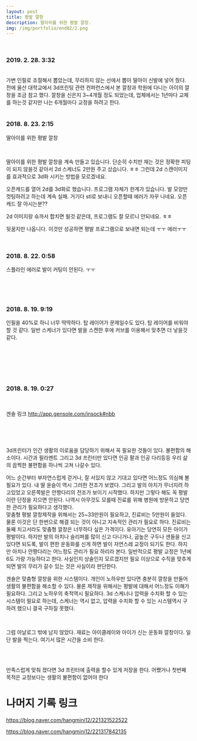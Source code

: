 ```yaml
---
layout: post
title: 평발 깔창
description: 딸아이를 위한 평발 깔창.  
img: /img/portfolio/end02/2.png
---
```




<div class="img_row">
	<img class="col one" src="{{ site.baseurl }}/img/portfolio/end03/1_(1).jpg" alt="" title="example image"/>
	<img class="col one" src="{{ site.baseurl }}/img/portfolio/end03/2_(1).jpg" alt="" title="example image"/>
	<img class="col one" src="{{ site.baseurl }}/img/portfolio/end03/IMG_0972.jpg" alt="" title="example image"/>
	<img class="col one" src="{{ site.baseurl }}/img/portfolio/end03/KakaoTalk_20190228_032839235.jpg" alt="" title="example image"/>
	
</div>
<div class="col three caption">
</div>

### 2019. 2. 28. 3:32

<br/>
 가변 인필로 조절해서 뽑았는데, 무리하지 않는 선에서 뽑아 딸아이 신발에 넣어 줬다. 전에 울산 대학교에서 3d프린팅 관련 컨퍼런스에서 본 깔창과 학원에 다니는 아이의 깔창을 조금 참고 했다. 깔창을 신은지 3~4개월 정도 되었는데, 업체에서는 1년마다 교체를 하는것 같지만 나는 6개월마다 교정을 하려고 한다. 
<br/>
<div class="img_row">
	<img class="col one" src="{{ site.baseurl }}/img/portfolio/end03/KakaoTalk_20190228_032423397.jpg" alt="" title="example image"/>
</div>

<br/>



### 2018. 8. 23. 2:15

딸아이를 위한 평발 깔창

<div class="img_row">
	<img class="col one" src="{{ site.baseurl }}/img/portfolio/end03/5.jpg" alt="" title="example image"/>	
	<img class="col one" src="{{ site.baseurl }}/img/portfolio/end03/14.jpg" alt="" title="example image"/>
		<img class="col one" src="{{ site.baseurl }}/img/portfolio/end03/17.jpg" alt="" title="example image"/>
</div>

딸아이를 위한 평발 깔창을 계속 만들고 있습니다.
단순히 수치만 재는 것은 정확한 피팅이 되지 않을것 같아서
2d 스케너도 2만원 주고 샀습니다. ㅎㅎ
그런데 2d 스캔이미지를 효과적으로 3d화 시키는 방법을 모르겠네요.

오픈캐드를 열어 2d를 3d화로 했습니다. 프로그램 자체가 한계가 있습니다. 발 모양만 컷팅하려고 하는데 
계속 실패. 거기다 stl로 보내니 오픈할때 에러가 자꾸 나네요. 오픈캐드 잘 아시는분??




 2d 이미지랑 슦까서 합치면 될것 같은데, 프로그램도 잘 모르니 안되네요. ㅎㅎ


뒷꿈지만 나옵니다. 이것만 성공하면 평발 프로그램으로 보내면 되는데 ㅜㅜ 에러ㅜㅜ


<div class="col three caption">
	
</div>
<br/>


### 2018. 8. 22. 0:58

스플라인 에러로 발이 커팅이 안된다. ㅜㅜ
<div class="img_row">
	<img class="col one" src="{{ site.baseurl }}/img/portfolio/end03/13.jpg" alt="" title="example image"/>	
	<img class="col one" src="{{ site.baseurl }}/img/portfolio/end03/15.jpg" alt="" title="example image"/>
</div>
<br/><br/>

### 2018. 8. 19. 9:19

인필을 40%로 하니 너무 딱딱하다.  탑 레이어가 문제일수도 있다.
탑 레이어를 비워야 할 것 같다. 일반 스케너가 있다면 발을 스켄한 후에 커브를 이용해서 맞추면 더 낳을것 같다.

<br/>

<div class="img_row">
	<img class="col one" src="{{ site.baseurl }}/img/portfolio/end03/IMG_0140.jpg" alt="" title="example image"/>	
	<img class="col one" src="{{ site.baseurl }}/img/portfolio/end03/15.jpg" alt="" title="example image"/>
</div>


<br/><br/>

### 2018. 8. 19. 0:27
<br/>

겐솔 링크 
http://app.gensole.com/insock#nbb
<div class="img_row">
	<img class="col one" src="{{ site.baseurl }}/img/portfolio/end03/0d9abad21d6be98e09dc96339231abc4c9abeae26729469b288c4e4f5b8f688b4595de0d9c0a45f40dc67a6bb69e2a9fdab53e1512f4071ce519a8093f30ca74939f41832d180871c6c54c5c7f3851c0.jpg" alt="" title="example image"/>	
	<img class="col one" src="{{ site.baseurl }}/img/portfolio/end03/image_7801739751534604918385.jpg" alt="" title="example image"/>
</div>

<br/><br/>
3d프린터가 인간 생활의 이로움을 담당하기 위해서 꼭 필요한 것들이 있다. 불편함의 해소이다.  시간과 필라멘트 그리고 3d 프린터만 있다면 인공 팔과 인공 다리등등 우리 삶의 끔찍한 불편함을 하나씩 고쳐 나갈수 있다. 

어느 순간부터 부자연스럽게 걷거나, 잘 서있지 않고 기대고 있다면 어느정도 의심해 볼 필요가 있다. 내 딸 윤슬이 역시 그러한 전조가 보였다. 그리고 발의 아치가 무너지려 하고있었고 오른쪽발은 안짱다리의 전조가 보이기 시작했다. 하지만 그렇다 해도 꼭 평발이란 단정을 지으면 안된다. 나역시 아무것도 모를때 진료를 위해 병원에 방문하고 당연한 관리가 필요하다고 생각했다.  
  맞춤형 평발 깔창제작을 위해서는 25~33만원이 필요하고, 진료비는 5만원이 들었다. 물론 이것은 단 한번으로 해결 되는 것이 아니고 지속적인 관리가 필요로 하다. 진료비는 둘째 치고서라도 맞춤형 깔창은 너무하다 싶은 가격이다. 
 유아기는 당연히 모든 아이가 평발이다. 하지만 발의 아치나 슬리퍼를 많이 신고 다니거나,  굽높은 구두나 샌들을 신고 있다면 되도록, 발이 편한 운동화를 신게 하면 발이 자연스레 교정이 되기도 한다. 하지만 아치나 안짱다리는 어느정도 관리가 필요 하리라 본다. 
 일반적으로 평발 교정은 1년에 6도 가량 가능하다고 한다. 사실인지 상술인지 모르겠지만 필요 이상으로 수직을 맞추게 되면 발의 무리가 갈수 있는 것은 사실이라 판단한다.

 겐숄은 맞춤형 깔창을 위한 시스템이다. 개인이 노하우만 있다면 충분히 깔창을 만들어 생활의 불편함을 해소할 수 있다. 물론 제작을 위해서는 평발에 대해서 어느정도 이해가 필요하다. 그리고 노하우의 축적역시 필요하다. 
 3d 스케너나 압력을 수치화 할 수 있는 시스템이 필요로 하는데, 스케너는 역시 없고, 압력을 수치화 할 수 있는 시스템역시 구하려 했으니 결국 구하질 못했다.  
<div class="img_row">
	<img class="col one" src="{{ site.baseurl }}/img/portfolio/end03/image_9362705981534605696746.jpg" alt="" title="example image"/>	
	<img class="col one" src="{{ site.baseurl }}/img/portfolio/end03/image_5874937581534605740422.jpg" alt="" title="example image"/>
		<img class="col one" src="{{ site.baseurl }}/img/portfolio/end03/image_1014523491534605831227.jpg" alt="" title="example image"/>
</div>

 그럼 아날로그 밖에 남지 않았다. 재료는 아이클레이와 아이가 신는 운동화 깔창이다. 일단 발을 찍는다. 여기서 많은 시간을 소비 한다. 

<br/>
<div class="img_row">
	<img class="col one" src="{{ site.baseurl }}/img/portfolio/end03/1.jpg" alt="" title="example image"/>	
	<img class="col one" src="{{ site.baseurl }}/img/portfolio/end03/22.jpg" alt="" title="example image"/>
		<img class="col one" src="{{ site.baseurl }}/img/portfolio/end03/33.jpg" alt="" title="example image"/>
</div>

만족스럽게 맞춰 졌다면 3d 프린터에 출력을 할수 있게 저장을 한다. 어쨌거나 첫번째 목적은 교정보다는 생활의 불편함이 없어야 한다


# 나머지 기록 링크 

https://blog.naver.com/hangmini12/221321522522


https://blog.naver.com/hangmini12/221317842135


